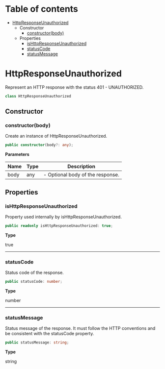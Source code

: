 # Table of contents

* [HttpResponseUnauthorized][ClassDeclaration-13]
    * Constructor
        * [constructor(body)][Constructor-13]
    * Properties
        * [isHttpResponseUnauthorized][PropertyDeclaration-27]
        * [statusCode][PropertyDeclaration-28]
        * [statusMessage][PropertyDeclaration-29]

# HttpResponseUnauthorized

Represent an HTTP response with the status 401 - UNAUTHORIZED.

```typescript
class HttpResponseUnauthorized
```
## Constructor

### constructor(body)

Create an instance of HttpResponseUnauthorized.

```typescript
public constructor(body?: any);
```

**Parameters**

| Name | Type | Description                      |
| ---- | ---- | -------------------------------- |
| body | any  | - Optional body of the response. |

## Properties

### isHttpResponseUnauthorized

Property used internally by isHttpResponseUnauthorized.

```typescript
public readonly isHttpResponseUnauthorized: true;
```

**Type**

true

----------

### statusCode

Status code of the response.

```typescript
public statusCode: number;
```

**Type**

number

----------

### statusMessage

Status message of the response. It must follow the HTTP conventions
and be consistent with the statusCode property.

```typescript
public statusMessage: string;
```

**Type**

string

[ClassDeclaration-13]: httpresponseunauthorized.md#httpresponseunauthorized
[Constructor-13]: httpresponseunauthorized.md#constructorbody
[PropertyDeclaration-27]: httpresponseunauthorized.md#ishttpresponseunauthorized
[PropertyDeclaration-28]: httpresponseunauthorized.md#statuscode
[PropertyDeclaration-29]: httpresponseunauthorized.md#statusmessage